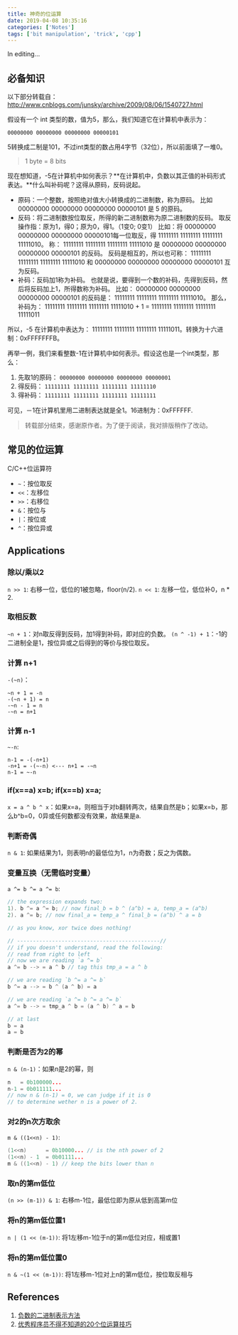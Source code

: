 ```yaml
---
title: 神奇的位运算
date: 2019-04-08 10:35:16
categories: ['Notes']
tags: ['bit manipulation', 'trick', 'cpp']
---
```


In editing...

## 必备知识

以下部分转载自：http://www.cnblogs.com/junsky/archive/2009/08/06/1540727.html

假设有一个 int 类型的数，值为5，那么，我们知道它在计算机中表示为：

`00000000 00000000 00000000 00000101`

5转换成二制是101，不过int类型的数占用4字节（32位），所以前面填了一堆0。

> 1 byte = 8 bits

现在想知道，-5在计算机中如何表示？**在计算机中，负数以其正值的补码形式表达。**什么叫补码呢？这得从原码，反码说起。

- 原码：一个整数，按照绝对值大小转换成的二进制数，称为原码。
比如
00000000 00000000 00000000 00000101 是 5 的原码。
- 反码：将二进制数按位取反，所得的新二进制数称为原二进制数的反码。
取反操作指：原为1，得0；原为0，得1。（1变0; 0变1）
比如：将
00000000 00000000 00000000 00000101每一位取反，得
11111111 11111111 11111111 11111010。
称：
11111111 11111111 11111111 11111010 是 
00000000 00000000 00000000 00000101 的反码。
反码是相互的，所以也可称：
11111111 11111111 11111111 11111010 和 
00000000 00000000 00000000 00000101 互为反码。
- 补码：反码加1称为补码。
也就是说，要得到一个数的补码，先得到反码，然后将反码加上1，所得数称为补码。
比如：
00000000 00000000 00000000 00000101 的反码是：
11111111 11111111 11111111 11111010。
那么，补码为：
11111111 11111111 11111111 11111010 + 1 = 
11111111 11111111 11111111 11111011

所以，-5 在计算机中表达为：
11111111 11111111 11111111 11111011。转换为十六进制：0xFFFFFFFB。

再举一例，我们来看整数-1在计算机中如何表示。假设这也是一个int类型，那么：

1. 先取1的原码：
`00000000 00000000 00000000 00000001`
2. 得反码：
`11111111 11111111 11111111 11111110`
3. 得补码：
`11111111 11111111 11111111 11111111`

可见，－1在计算机里用二进制表达就是全1。16进制为：0xFFFFFF.

> 转载部分结束，感谢原作者。为了便于阅读，我对排版稍作了改动。

## 常见的位运算

C/C++位运算符

- `~`：按位取反
- `<<`：左移位
- `>>`：右移位
- `&`：按位与
- `|`：按位或
- `^`：按位异或

## Applications

### 除以/乘以2

`n >> 1`: 右移一位，低位的1被忽略，floor(n/2).
`n << 1`: 左移一位，低位补0，n * 2.

### 取相反数

`~n + 1`：对n取反得到反码，加1得到补码，即对应的负数。
`(n ^ -1) + 1`：-1的二进制全是1，按位异或之后得到的等价与按位取反。

### 计算 n+1

`-(~n)`：
```
~n + 1 = -n
-(~n + 1) = n
-~n - 1 = n
-~n = n+1
```

### 计算 n-1

`~-n`:
```
n-1 = -(-n+1)
-n+1 = -(~-n) <--- n+1 = -~n
n-1 = ~-n
```

### if(x==a) x=b; if(x==b) x=a;

`x = a ^ b ^ x`：如果x=a，则相当于对b翻转两次，结果自然是b；如果x=b，那么b^b=0，0异或任何数都没有效果，故结果是a.

### 判断奇偶

`n & 1`: 如果结果为1，则表明n的最低位为1，n为奇数；反之为偶数。

### 变量互换（无需临时变量）

`a ^= b ^= a ^= b`:
```c++
// the expression expands two:
1). b ^= a ^= b; // now final_b = b ^ (a^b) = a, temp_a = (a^b)
2). a ^= b; // now final_a = temp_a ^ final_b = (a^b) ^ a = b

// as you know, xor twice does nothing!

// ---------------------------------------------//
// if you doesn't understand, read the following:
// read from right to left
// now we are reading `a ^= b`
a ^= b --> = a ^ b // tag this tmp_a = a ^ b

// we are reading `b ^= a ^= b`
b ^= a --> = b ^ (a ^ b) = a

// we are reading `a ^= b ^= a ^= b`
a ^= b --> = tmp_a ^ b = (a ^ b) ^ a = b

// at last
b = a
a = b
```

### 判断是否为2的幂

`n & (n-1)`：如果n是2的幂，则
```c++
n   = 0b100000...
n-1 = 0b011111...
// now n & (n-1) = 0, we can judge if it is 0
// to determine wether n is a power of 2.
```

### 对2的n次方取余

`m & ((1<<n) - 1)`:
```c++
(1<<n)      = 0b10000... // is the nth power of 2
(1<<n) - 1  = 0b01111...
m & ((1<<n) - 1) // keep the bits lower than n
```

### **取n的第m低位**

`(n >> (m-1)) & 1`: 右移m-1位，最低位即为原从低到高第m位

### **将n的第m低位置1**

`n | (1 << (m-1))`: 将1左移m-1位于n的第m低位对应，相或置1

### **将n的第m低位置0**

`n & ~(1 << (m-1))`: 将1左移m-1位对上n的第m低位，按位取反相与

## References

1. [负数的二进制表示方法](http://www.cnblogs.com/junsky/archive/2009/08/06/1540727.html)
2. [优秀程序员不得不知道的20个位运算技巧](https://blog.csdn.net/zmazon/article/details/8262185)

